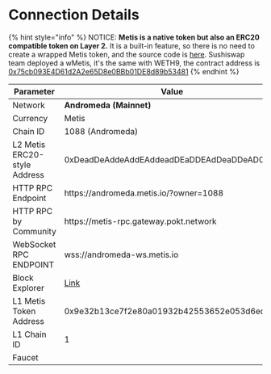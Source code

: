 # Connection Details

{% hint style="info" %}
NOTICE: **Metis is a native token but also an ERC20 compatible token on Layer 2.** It is a built-in feature, so there is no need to create a wrapped Metis token, and the source code is [here](https://github.com/MetisProtocol/mvm/blob/develop/packages/contracts/contracts/MVM/MVM\_Coinbase.sol). Sushiswap team deployed a wMetis, it's the same with WETH9, the contract address is [0x75cb093E4D61d2A2e65D8e0BBb01DE8d89b53481](https://andromeda-explorer.metis.io/address/0x75cb093E4D61d2A2e65D8e0BBb01DE8d89b53481/contracts)
{% endhint %}

<table data-header-hidden><thead><tr><th width="223.57571124337898">Parameter</th><th>Value</th><th></th></tr></thead><tbody><tr><td>Network</td><td><strong>Andromeda (Mainnet)</strong></td><td><strong>Goerli (Testnet)</strong></td></tr><tr><td>Currency</td><td>Metis</td><td>tMetis</td></tr><tr><td>Chain ID</td><td>1088 (Andromeda)</td><td>599</td></tr><tr><td>L2 Metis ERC20-style Address</td><td>0xDeadDeAddeAddEAddeadDEaDDEAdDeaDDeAD0000</td><td>0xDeadDeAddeAddEAddeadDEaDDEAdDeaDDeAD0000</td></tr><tr><td>HTTP RPC Endpoint</td><td>https://andromeda.metis.io/?owner=1088</td><td>https://goerli.gateway.metisdevops.link</td></tr><tr><td>HTTP RPC by Community</td><td>https://metis-rpc.gateway.pokt.network</td><td></td></tr><tr><td>WebSocket RPC ENDPOINT</td><td>wss://andromeda-ws.metis.io</td><td>wss://goerli-ws.gateway.metisdevops.link</td></tr><tr><td>Block Explorer</td><td><a href="https://andromeda-explorer.metis.io">Link</a></td><td><a href="https://goerli.explorer.metisdevops.link">Link</a></td></tr><tr><td>L1 Metis Token Address</td><td>0x9e32b13ce7f2e80a01932b42553652e053d6ed8e</td><td>0x114f836434a9aa9ca584491e7965b16565bf5d7b</td></tr><tr><td>L1 Chain ID</td><td>1</td><td>5</td></tr><tr><td>Faucet</td><td></td><td><a href="https://goerli.faucet.metisdevops.link">Link</a></td></tr></tbody></table>

